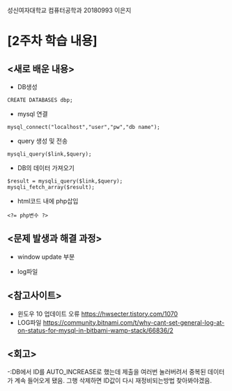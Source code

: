 성신여자대학교 컴퓨터공학과 20180993 이은지

[2주차 학습 내용]
=============

<새로 배운 내용>
-------------
* DB생성
 ``` 
 CREATE DATABASES dbp;
 ```
* mysql 연결
 ```
 mysql_connect("localhost","user","pw","db name");
 ```
* query 생성 및 전송
 ```
 mysqli_query($link,$query);
 ```
* DB의 데이터 가져오기
 ```
 $result = mysqli_query($link,$query);
 mysqli_fetch_array($result);
 ```
* html코드 내에 php삽입
 ```
 <?= php변수 ?>
 ```

<문제 발생과 해결 과정>
-------------
* window update 부분

* log파일

<참고사이트>
----------
* 윈도우 10 업데이트 오류
https://hwsecter.tistory.com/1070
* LOG파일
https://community.bitnami.com/t/why-cant-set-general-log-at-on-status-for-mysql-in-bitbami-wamp-stack/66836/2 

<회고>
------
-:DB에서 ID를 AUTO_INCREASE로 했는데 제출을 여러번 눌러버려서 중복된 데이터가 계속 들어오게 됐음. 그행 삭제하면 ID값이 다시 재정비되는방법 찾아봐야겠음.

